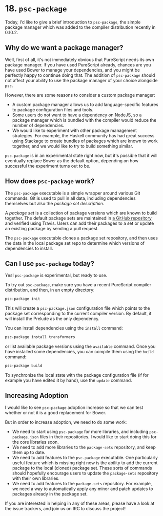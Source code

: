 # 18. `psc-package`

Today, I'd like to give a brief introduction to `psc-package`, the simple package manager which was added to the compiler distribution recently in 0.10.2.

## Why do we want a package manager?

Well, first of all, it's not immediately obvious that PureScript needs its own package manager. If you have used PureScript already, chances are you have used Bower to manage your dependencies, and you might be perfectly happy to continue doing that. The addition of `psc-package` should not affect your ability to use the package manager of your choice alongside `psc`.

However, there are some reasons to consider a custom package manager:

- A custom package manager allows us to add language-specific features to package configuration files and tools.
- Some users do not want to have a dependency on NodeJS, so a package manager which is bundled with the compiler would reduce the number of dependencies.
- We would like to experiment with other package management strategies. For example, the Haskell community has had great success using Stackage to create bundles of packages which are known to work together, and we would like to try to build something similar.

`psc-package` is in an experimental state right now, but it's possible that it will eventually replace Bower as the default option, depending on how successful the experiment turns out to be.

## How does `psc-package` work?

The `psc-package` executable is a simple wrapper around various Git commands. Git is used to pull in all data, including dependencies themselves but also the _package set description_.

A _package set_ is a collection of package versions which are known to build together. The default package sets are maintained in [a GitHub repository](https://github.com/purescript/package-sets) and verified using Travis. Users can add their packages to a set or update an existing package by sending a pull request.

The `psc-package` executable clones a package set repository, and then uses the data in the local package set repo to determine which versions of dependencies to install.  

## Can I use `psc-package` today?

Yes! `psc-package` is experimental, but ready to use.

To try out `psc-package`, make sure you have a recent PureScript compiler distribution, and then, in an empty directory:

```sh
psc-package init
```

This will create a `psc-package.json` configuration file which points to the package set corresponding to the current compiler version. By default, it will install the Prelude as the only dependency.

You can install dependencies using the `install` command:

```sh
psc-package install transformers
```

or list available package versions using the `available` command. Once you have installed some dependencies, you can compile them using the `build` command:

```sh
psc-package build
```

To synchronize the local state with the package configuration file (if for example you have edited it by hand), use the `update` command.

## Increasing Adoption

I would like to see `psc-package` adoption increase so that we can test whether or not it is a good replacement for Bower.

But in order to increase adoption, we need to do some work:

- We need to start using `psc-package` for more libraries, and including `psc-package.json` files in their repositories. I would like to start doing this for the core libraries soon.
- We need to add more libraries to the `package-sets` repository, and keep them up to date.
- We need to add features to the `psc-package` executable. One particularly useful feature which is missing right now is the ability to add the current package to the local (cloned) package set. These sorts of commands should hopefully encourage users to update the `package-sets` repository with their own libraries.
- We need to add features to the `package-sets` repository. For example, we need a way to automatically apply any minor and patch updates to packages already in the package set.

If you are interested in helping in any of these areas, please have a look at the issue trackers, and join us on IRC to discuss the project!

